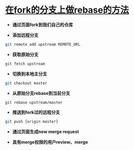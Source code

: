 # [在fork的分支上做rebase的方法](https://gist.github.com/ravibhure/a7e0918ff4937c9ea1c456698dcd58aa)

- **通过页面fork到我们自己的仓库**


- **添加远程分支**

```bash
git remote add upstream REMOTE_URL
```

- **获取原始分支**

```bash
git fetch upstream
```

* **切换到本地主分支**

```bash
git checkout master
```

* **从原始分支rebase到当前分支**

```bash
git rebase upstream/master
```

* **推送到fork过的远程分支**

```bash
git push [origin master]
```

* **通过页面生成new merge request**

* **具有merge权限的用户review、merge**


